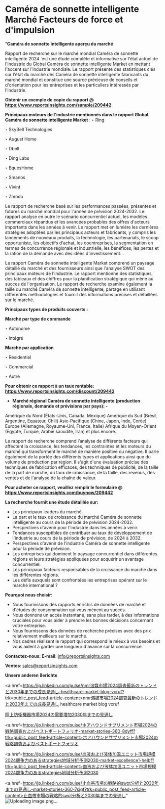 # Caméra de sonnette intelligente Marché Facteurs de force et d'impulsion

"<strong>Caméra de sonnette intelligente aperçu du marché</strong>

Rapport de recherche sur le marché mondial Caméra de sonnette intelligente 2024 'est une étude complète et informative sur l'état actuel de l'industrie du Global Caméra de sonnette intelligente Market en mettant l'accent sur l'industrie mondiale. Le rapport présente des statistiques clés sur l'état du marché des Caméra de sonnette intelligente fabricants du marché mondial et constitue une source précieuse de conseils et d'orientation pour les entreprises et les particuliers intéressés par l'industrie.

<strong>Obtenir un exemple de copie du rapport @ <a href=https://www.reportsinsights.com/sample/209442>https://www.reportsinsights.com/sample/209442</a></strong>

<strong>Principaux moteurs de l'industrie mentionnés dans le rapport Global Caméra de sonnette intelligente Market</strong> :
‣ Ring

‣ SkyBell Technologies

‣ August Home

‣ Dbell

‣ Ding Labs

‣ EquesHome

‣ Smanos

‣ Vivint

‣ Zmodo

Le rapport de recherche basé sur les performances passées, présentes et futures du marché mondial pour l'année de prévision 2024-2032. Le rapport analyse en outre le scénario concurrentiel actuel, les modèles commerciaux répandus et les avancées probables des offres d'acteurs importants dans les années à venir. Le rapport met en lumière les dernières stratégies adoptées par les principaux acteurs et fabricants, y compris les lancements de nouveaux produits, la technologie, les partenariats, le scoop opportuniste, les objectifs d'achat, les coentreprises, la segmentation en termes de concurrence régionale et industrielle, les bénéfices, les pertes et la ration de la demande avec des idées d'investissement. .

Le rapport Caméra de sonnette intelligente Market comprend un paysage détaillé du marché et des fournisseurs ainsi que l'analyse SWOT des principaux moteurs de l'industrie. Le rapport mentionne des statistiques, des tableaux et des chiffres pour la planification stratégique qui mène au succès de l'organisation. Le rapport de recherche examine également la taille du marché Caméra de sonnette intelligente, partage en utilisant différentes méthodologies et fournit des informations précises et détaillées sur le marché.

<strong>Principaux types de produits couverts :</strong>

<strong>Marché par type de commande</strong>

‣ Autonome

‣ Intégré

<strong>Marché par application</strong>

‣ Résidentiel

‣ Commercial

‣ Autre

<strong>Pour obtenir ce rapport à un taux rentable: <a href=https://www.reportsinsights.com/discount/209442>https://www.reportsinsights.com/discount/209442</a></strong>
<ul>
  <li><strong>Marché régional Caméra de sonnette intelligente (production régionale, demande et prévisions par pays): -</strong></li>
</ul>
Amérique du Nord (États-Unis, Canada, Mexique)
Amérique du Sud (Brésil, Argentine, Equateur, Chili)
Asie-Pacifique (Chine, Japon, Inde, Corée)
Europe (Allemagne, Royaume-Uni, France, Italie)
Afrique du Moyen-Orient (Égypte, Turquie, Arabie saoudite, Iran) et plus encore.

Le rapport de recherche comprend l’analyse de différents facteurs qui affectent la croissance, les tendances, les contraintes et les moteurs du marché qui transforment le marché de manière positive ou négative. Il parle également de la portée des différents types et applications ainsi que du volume de production par région. Il s'agit d'une évaluation précise des techniques de fabrication efficaces, des techniques de publicité, de la taille de la part de marché, du taux de croissance, de la taille, des revenus, des ventes et de l'analyse de la chaîne de valeur.

<strong>Pour acheter ce rapport, veuillez remplir le formulaire @   <a href=https://www.reportsinsights.com/buynow/209442>https://www.reportsinsights.com/buynow/209442</a></strong>

<strong>La recherche fournit une étude détaillée sur:</strong>
<ul>
  <li>Les principaux leaders du marché.</li>
  <li>La part et le taux de croissance du marché Caméra de sonnette intelligente au cours de la période de prévision 2024-2032.</li>
  <li>Perspectives d'avenir pour l'industrie dans les années à venir.</li>
  <li>Tendances susceptibles de contribuer au taux de développement de l'industrie au cours de la période de prévision, de 2024 à 2032.</li>
  <li>Perspectives d'avenir de l'industrie Caméra de sonnette intelligente pour la période de prévision.</li>
  <li>Les entreprises qui dominent le paysage concurrentiel dans différentes régions et leurs stratégies appliquées pour acquérir un avantage concurrentiel.</li>
  <li>Les principaux facteurs responsables de la croissance du marché dans les différentes régions.</li>
  <li>Les défis auxquels sont confrontées les entreprises opérant sur le marché international ?</li>
</ul>
<strong>Pourquoi nous choisir:</strong>
<ul>
  <li>Nous fournissons des rapports enrichis de données de marché et d'études de consommation qui vous mènent au succès.</li>
  <li>Nous donnons un accès instantané, sans plus tarder, à des informations cruciales pour vous aider à prendre les bonnes décisions concernant votre entreprise.</li>
  <li>Nous fournissons des données de recherche précises avec des prix relativement meilleurs sur le marché.</li>
  <li>Nos cadres réalisent le rapport qui correspond le mieux à vos besoins et vous aident à garder une longueur d'avance sur la concurrence.</li>
</ul>
<strong>Contactez-nous:
</strong><strong>E-mail:</strong> <a href=mailto:info@reportsinsights.com>info@reportsinsights.com</a>

<strong>Ventes</strong>: <a href=mailto:sales@reportsinsights.com>sales@reportsinsights.com</a>

<strong>Unsere anderen Berichte</strong>

<a href=https://jp.linkedin.com/pulse/nmr溶媒市場2024調査最新のトレンドと2030年までの成長見通し-healthcare-market-blog-vcruf?trk=public_post_feed-article-content>nmr溶媒市場2024調査最新のトレンドと2030年までの成長見通し healthcare market blog vcruf</a>

<a href=https://www.linkedin.com/pulse/陸上防衛機器市場2024の需要増加2030年までの見通し-reportsinsights-pvt-ltd-4mrcf/>陸上防衛機器市場2024の需要増加2030年までの見通し</a>

<a href=https://jp.linkedin.com/pulse/ホアハウンドサプリメント市場2024の戦略調査およびベストポートフォリオ-market-stories-360-8dyff?trk=public_post_feed-article-content>ホアハウンドサプリメント市場2024の戦略調査およびベストポートフォリオ</a>

<a href=https://jp.linkedin.com/pulse/血液および液体加温ユニット市場規模2024競争力のあるstrategies地域分析予測2030-market-excellence1-helbf?trk=public_post_feed-article-content>血液および液体加温ユニット市場規模2024競争力のあるstrategies地域分析予測2030</a>

<a href=https://jp.linkedin.com/pulse/止血帯市場の戦略的swot分析と2030年までの見通し-market-stories-360-7sigf?trk=public_post_feed-article-content>止血帯市場の戦略的swot分析と2030年までの見通し</a>"
![Uploading image.png…]()
